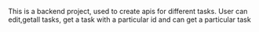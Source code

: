 This is a backend project, used to create apis for different tasks.
User can edit,getall tasks, get a task with a particular id and can get a particular task
